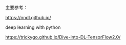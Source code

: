 主要参考：

https://nndl.github.io/

deep learning with python

https://trickygo.github.io/Dive-into-DL-TensorFlow2.0/